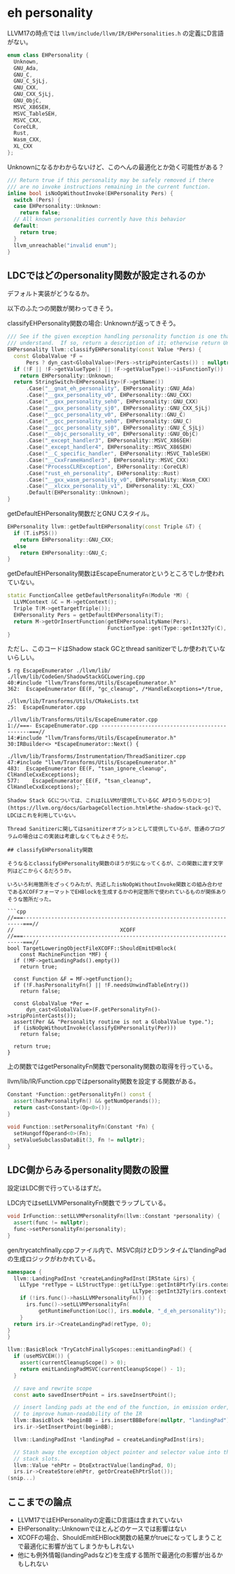 # eh personality

LLVM17の時点では `llvm/include/llvm/IR/EHPersonalities.h` の定義にD言語がない。

```cpp
enum class EHPersonality {
  Unknown,
  GNU_Ada,
  GNU_C,
  GNU_C_SjLj,
  GNU_CXX,
  GNU_CXX_SjLj,
  GNU_ObjC,
  MSVC_X86SEH,
  MSVC_TableSEH,
  MSVC_CXX,
  CoreCLR,
  Rust,
  Wasm_CXX,
  XL_CXX
};
```

Unknownになるかわからないけど、このへんの最適化とか効く可能性がある？

```cpp
/// Return true if this personality may be safely removed if there
/// are no invoke instructions remaining in the current function.
inline bool isNoOpWithoutInvoke(EHPersonality Pers) {
  switch (Pers) {
  case EHPersonality::Unknown:
    return false;
  // All known personalities currently have this behavior
  default:
    return true;
  }
  llvm_unreachable("invalid enum");
}
```

## LDCではどのpersonality関数が設定されるのか

デフォルト実装がどうなるか。

以下のふたつの関数が関わってきそう。

classifyEHPersonality関数の場合: Unknownが返ってきそう。

```cpp
/// See if the given exception handling personality function is one that we
/// understand.  If so, return a description of it; otherwise return Unknown.
EHPersonality llvm::classifyEHPersonality(const Value *Pers) {
  const GlobalValue *F =
      Pers ? dyn_cast<GlobalValue>(Pers->stripPointerCasts()) : nullptr;
  if (!F || !F->getValueType() || !F->getValueType()->isFunctionTy())
    return EHPersonality::Unknown;
  return StringSwitch<EHPersonality>(F->getName())
      .Case("__gnat_eh_personality", EHPersonality::GNU_Ada)
      .Case("__gxx_personality_v0", EHPersonality::GNU_CXX)
      .Case("__gxx_personality_seh0", EHPersonality::GNU_CXX)
      .Case("__gxx_personality_sj0", EHPersonality::GNU_CXX_SjLj)
      .Case("__gcc_personality_v0", EHPersonality::GNU_C)
      .Case("__gcc_personality_seh0", EHPersonality::GNU_C)
      .Case("__gcc_personality_sj0", EHPersonality::GNU_C_SjLj)
      .Case("__objc_personality_v0", EHPersonality::GNU_ObjC)
      .Case("_except_handler3", EHPersonality::MSVC_X86SEH)
      .Case("_except_handler4", EHPersonality::MSVC_X86SEH)
      .Case("__C_specific_handler", EHPersonality::MSVC_TableSEH)
      .Case("__CxxFrameHandler3", EHPersonality::MSVC_CXX)
      .Case("ProcessCLRException", EHPersonality::CoreCLR)
      .Case("rust_eh_personality", EHPersonality::Rust)
      .Case("__gxx_wasm_personality_v0", EHPersonality::Wasm_CXX)
      .Case("__xlcxx_personality_v1", EHPersonality::XL_CXX)
      .Default(EHPersonality::Unknown);
}
```

getDefaultEHPersonality関数だとGNU Cスタイル。

```cpp
EHPersonality llvm::getDefaultEHPersonality(const Triple &T) {
  if (T.isPS5())
    return EHPersonality::GNU_CXX;
  else
    return EHPersonality::GNU_C;
}
```

getDefaultEHPersonality関数はEscapeEnumeratorというところでしか使われていない。

```cpp
static FunctionCallee getDefaultPersonalityFn(Module *M) {
  LLVMContext &C = M->getContext();
  Triple T(M->getTargetTriple());
  EHPersonality Pers = getDefaultEHPersonality(T);
  return M->getOrInsertFunction(getEHPersonalityName(Pers),
                                FunctionType::get(Type::getInt32Ty(C), true));
}
```

ただし、このコードはShadow stack GCとthread sanitizerでしか使われていないらしい。

```console
$ rg EscapeEnumerator ./llvm/lib/
./llvm/lib/CodeGen/ShadowStackGCLowering.cpp
40:#include "llvm/Transforms/Utils/EscapeEnumerator.h"
362:  EscapeEnumerator EE(F, "gc_cleanup", /*HandleExceptions=*/true,

./llvm/lib/Transforms/Utils/CMakeLists.txt
25:  EscapeEnumerator.cpp

./llvm/lib/Transforms/Utils/EscapeEnumerator.cpp
1://===- EscapeEnumerator.cpp -----------------------------------------------===//
14:#include "llvm/Transforms/Utils/EscapeEnumerator.h"
30:IRBuilder<> *EscapeEnumerator::Next() {

./llvm/lib/Transforms/Instrumentation/ThreadSanitizer.cpp
47:#include "llvm/Transforms/Utils/EscapeEnumerator.h"
483:  EscapeEnumerator EE(F, "tsan_ignore_cleanup", ClHandleCxxExceptions);
577:    EscapeEnumerator EE(F, "tsan_cleanup", ClHandleCxxExceptions);```

Shadow Stack GCについては、これは[LLVMが提供しているGC APIのうちのひとつ](https://llvm.org/docs/GarbageCollection.html#the-shadow-stack-gc)で、LDCはこれを利用していない。

Thread Sanitizerに関してはsanitizerオプションとして提供しているが、普通のプログラムの場合はこの実装は考慮しなくてもよさそうだ。

## classifyEHPersonality関数

そうなるとclassifyEHPersonality関数のほうが気になってくるが、この関数に渡す文字列はどこからくるだろうか。

いろいろ利用箇所をざっくりみたが、先述したisNoOpWithoutInvoke関数との組み合わせであるXCOFFフォーマットでEHBlockを生成するかの判定箇所で使われているものが関係ありそうな箇所だった。

```cpp
//===----------------------------------------------------------------------===//
//                                  XCOFF
//===----------------------------------------------------------------------===//
bool TargetLoweringObjectFileXCOFF::ShouldEmitEHBlock(
    const MachineFunction *MF) {
  if (!MF->getLandingPads().empty())
    return true;

  const Function &F = MF->getFunction();
  if (!F.hasPersonalityFn() || !F.needsUnwindTableEntry())
    return false;

  const GlobalValue *Per =
      dyn_cast<GlobalValue>(F.getPersonalityFn()->stripPointerCasts());
  assert(Per && "Personality routine is not a GlobalValue type.");
  if (isNoOpWithoutInvoke(classifyEHPersonality(Per)))
    return false;

  return true;
}
```

上の関数ではgetPersonalityFn関数でpersonality関数の取得を行っている。

llvm/lib/IR/Function.cppではpersonality関数を設定する関数がある。

```cpp
Constant *Function::getPersonalityFn() const {
  assert(hasPersonalityFn() && getNumOperands());
  return cast<Constant>(Op<0>());
}

void Function::setPersonalityFn(Constant *Fn) {
  setHungoffOperand<0>(Fn);
  setValueSubclassDataBit(3, Fn != nullptr);
}
```

## LDC側からみるpersonality関数の設置

設定はLDC側で行っているはずだ。

LDC内ではsetLLVMPersonalityFn関数でラップしている。

```cpp
void IrFunction::setLLVMPersonalityFn(llvm::Constant *personality) {
  assert(func != nullptr);
  func->setPersonalityFn(personality);
}
```

gen/trycatchfinally.cppファイル内で、MSVC向けとDランタイムでlandingPadの生成ロジックがわかれている。

```cpp
namespace {
  llvm::LandingPadInst *createLandingPadInst(IRState &irs) {
    LLType *retType = LLStructType::get(LLType::getInt8PtrTy(irs.context()),
                                        LLType::getInt32Ty(irs.context()));
    if (!irs.func()->hasLLVMPersonalityFn()) {
      irs.func()->setLLVMPersonalityFn(
          getRuntimeFunction(Loc(), irs.module, "_d_eh_personality"));
    }
  return irs.ir->CreateLandingPad(retType, 0);
}
}

llvm::BasicBlock *TryCatchFinallyScopes::emitLandingPad() {
  if (useMSVCEH()) {
    assert(currentCleanupScope() > 0);
    return emitLandingPadMSVC(currentCleanupScope() - 1);
  }

  // save and rewrite scope
  const auto savedInsertPoint = irs.saveInsertPoint();

  // insert landing pads at the end of the function, in emission order,
  // to improve human-readability of the IR
  llvm::BasicBlock *beginBB = irs.insertBBBefore(nullptr, "landingPad");
  irs.ir->SetInsertPoint(beginBB);

  llvm::LandingPadInst *landingPad = createLandingPadInst(irs);

  // Stash away the exception object pointer and selector value into their
  // stack slots.
  llvm::Value *ehPtr = DtoExtractValue(landingPad, 0);
  irs.ir->CreateStore(ehPtr, getOrCreateEhPtrSlot());
(snip...)
```

## ここまでの論点

- LLVM17ではEHPersonalityの定義にD言語は含まれていない
- EHPersonality::Unknownでほとんどのケースでは影響はない
- XCOFFの場合、ShouldEmitEHBlock関数の結果がtrueになってしまうことで最適化に影響が出てしまうかもしれない
- 他にも例外情報(landingPadsなど)を生成する箇所で最適化の影響が出るかもしれない
